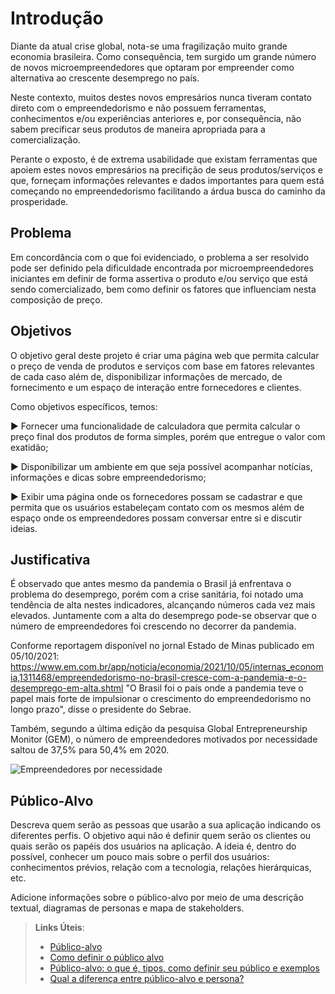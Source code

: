 # Introdução

   Diante da atual crise global, nota-se uma fragilização muito grande economia brasileira. Como consequência, tem surgido um grande número de novos microempreendedores que optaram por empreender como alternativa ao crescente desemprego no país. 

   Neste contexto, muitos destes novos empresários nunca tiveram contato direto com o empreendedorismo e não possuem ferramentas, conhecimentos e/ou experiências anteriores e, por consequência, não sabem precificar seus produtos de maneira apropriada para a comercialização. 

   Perante o exposto, é de extrema usabilidade que existam ferramentas que apoiem estes novos empresários na precifição de seus produtos/serviços e que, forneçam informações relevantes e dados importantes para quem está começando no empreendedorismo facilitando a árdua busca do caminho da prosperidade. 

## Problema

   Em concordância com o que foi evidenciado, o problema a ser resolvido pode ser definido pela dificuldade encontrada por microempreendedores iniciantes em definir de forma assertiva o produto e/ou serviço que está sendo comercializado, bem como definir os fatores que influenciam nesta composição de preço.  

## Objetivos

   O objetivo geral deste projeto é criar uma página web que permita calcular o preço de venda de produtos e serviços com base em fatores relevantes de cada caso além de, disponibilizar informações de mercado, de fornecimento e um espaço de interação entre fornecedores e clientes. 

Como objetivos específicos, temos: 

► Fornecer uma funcionalidade de calculadora que permita calcular o preço final dos produtos de forma simples, porém que entregue o valor com exatidão; 

► Disponibilizar um ambiente em que seja possível acompanhar notícias, informações e dicas sobre empreendedorismo; 

► Exibir uma página onde os fornecedores possam se cadastrar e que permita que os usuários estabeleçam contato com os mesmos além de espaço onde os empreendedores possam conversar entre si e discutir ideias. 
 

## Justificativa

É observado que antes mesmo da pandemia o Brasil já enfrentava o problema do desemprego, porém com a crise sanitária, foi notado uma tendência de alta nestes indicadores, alcançando números cada vez mais elevados. Juntamente com a alta do desemprego pode-se observar que o número de empreendedores foi crescendo no decorrer da pandemia. 

Conforme reportagem disponível no jornal Estado de Minas publicado em 05/10/2021: <https://www.em.com.br/app/noticia/economia/2021/10/05/internas_economia,1311468/empreendedorismo-no-brasil-cresce-com-a-pandemia-e-o-desemprego-em-alta.shtml> "O Brasil foi o país onde a pandemia teve o papel mais forte de impulsionar o crescimento do empreendedorismo no longo prazo", disse o presidente do Sebrae. 

Também, segundo a última edição da pesquisa Global Entrepreneurship Monitor (GEM), o número de empreendedores motivados por necessidade saltou de 37,5% para 50,4% em 2020.  


![Empreendedores por necessidade](https://user-images.githubusercontent.com/101111062/162035977-5fed0653-3c17-4c20-b3f8-fe601be41556.png)


## Público-Alvo

Descreva quem serão as pessoas que usarão a sua aplicação indicando os diferentes perfis. O objetivo aqui não é definir quem serão os clientes ou quais serão os papéis dos usuários na aplicação. A ideia é, dentro do possível, conhecer um pouco mais sobre o perfil dos usuários: conhecimentos prévios, relação com a tecnologia, relações
hierárquicas, etc.

Adicione informações sobre o público-alvo por meio de uma descrição textual, diagramas de personas e mapa de stakeholders.

> **Links Úteis**:
> - [Público-alvo](https://blog.hotmart.com/pt-br/publico-alvo/)
> - [Como definir o público alvo](https://exame.com/pme/5-dicas-essenciais-para-definir-o-publico-alvo-do-seu-negocio/)
> - [Público-alvo: o que é, tipos, como definir seu público e exemplos](https://klickpages.com.br/blog/publico-alvo-o-que-e/)
> - [Qual a diferença entre público-alvo e persona?](https://rockcontent.com/blog/diferenca-publico-alvo-e-persona/)


